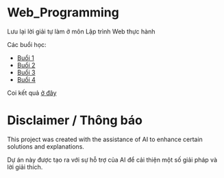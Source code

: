 # Web_Programming
Lưu lại lời giải tự làm ở môn Lập trình Web thực hành

Các buổi học:
- [Buổi 1](https://github.com/k1enn/Web_Programming/tree/main/Buoi1)
- [Buổi 2](https://github.com/k1enn/Web_Programming/tree/main/Buoi2)
- [Buổi 3](https://github.com/k1enn/Web_Programming/tree/main/Buoi3)
- [Buổi 4](https://github.com/k1enn/Web_Programming/tree/main/Buoi4)

Coi kết quả [ở đây](https://k1enn.github.io/Web_Programming/main.html)

# Disclaimer / Thông báo
This project was created with the assistance of AI to enhance certain solutions and explanations.

Dự án này được tạo ra với sự hỗ trợ của AI để cải thiện một số giải pháp và lời giải thích.
